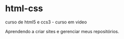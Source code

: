 # html-css
 curso de html5 e ccs3 - curso em video

Aprendendo a criar sites e gerenciar meus repositórios.